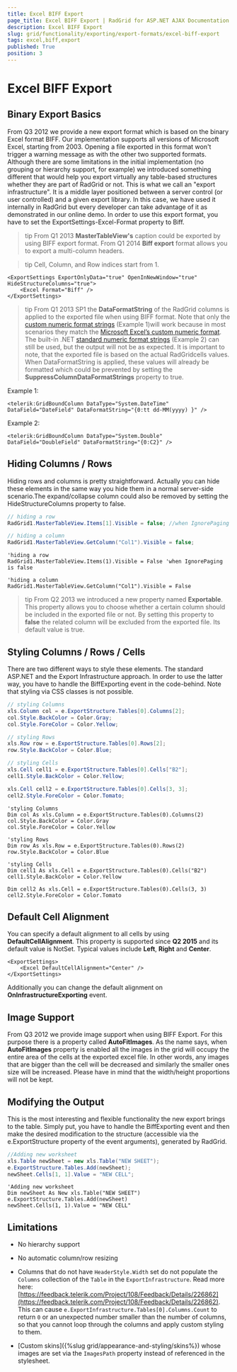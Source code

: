 ```yaml
---
title: Excel BIFF Export
page_title: Excel BIFF Export | RadGrid for ASP.NET AJAX Documentation
description: Excel BIFF Export
slug: grid/functionality/exporting/export-formats/excel-biff-export
tags: excel,biff,export
published: True
position: 3
---
```


# Excel BIFF Export



## Binary Export Basics

From Q3 2012 we provide a new export format which is based on the binary Excel format BIFF. Our implementation supports all versions of Microsoft Excel, starting from 2003. Opening a file exported in this format won't trigger a warning message as with the other two supported formats. Although there are some limitations in the initial implementation (no grouping or hierarchy support, for example) we introduced something different that would help you export virtually any table-based structures whether they are part of RadGrid or not. This is what we call an "export infrastructure". It is a middle layer positioned between a server control (or user controlled) and a given export library. In this case, we have used it internally in RadGrid but every developer can take advantage of it as demonstrated in our online demo. In order to use this export format, you have to set the ExportSettings-Excel-Format property to Biff.

>tip From Q1 2013 **MasterTableView's** caption could be exported by using BIFF export format.
>From Q1 2014 **Biff export** format allows you to export a multi-column headers.
>


>tip Cell, Column, and Row indices start from 1.
>


````ASP.NET
<ExportSettings ExportOnlyData="true" OpenInNewWindow="true" HideStructureColumns="true">
    <Excel Format="Biff" />
</ExportSettings>
````



>tip From Q1 2013 SP1 the **DataFormatString** of the RadGrid columns is applied to the exported file when using BIFF format. Note that only the [custom numeric format strings](http://msdn.microsoft.com/en-us/library/0c899ak8%28v=vs.71%29.aspx) (Example 1)will work because in most scenarios they match the [Microsoft Excel’s custom numeric format](http://office.microsoft.com/en-gb/excel-help/create-a-custom-number-format-HP010342372.aspx). The built-in .NET [standard numeric format strings](http://msdn.microsoft.com/en-us/library/dwhawy9k%28v=vs.71%29.aspx) (Example 2) can still be used, but the output will not be as expected. It is important to note, that the exported file is based on the actual RadGridcells values. When DataFormatString is applied, these values will already be formatted which could be prevented by setting the **SuppressColumnDataFormatStrings** property to true.
>


Example 1:

````ASP.NET
<telerik:GridBoundColumn DataType="System.DateTime" DataField="DateField" DataFormatString="{0:tt dd-MM(yyyy) }" />
````

Example 2:

````ASP.NET
<telerik:GridBoundColumn DataType="System.Double" DataField="DoubleField" DataFormatString="{0:C2}" />
````

## Hiding Columns / Rows

Hiding rows and columns is pretty straightforward. Actually you can hide these elements in the same way you hide them in a normal server-side scenario.The expand/collapse column could also be removed by setting the HideStructureColumns property to false.

````C#
// hiding a row
RadGrid1.MasterTableView.Items[1].Visible = false; //when IgnorePaging is false

// hiding a column
RadGrid1.MasterTableView.GetColumn("Col1").Visible = false;
````
````VB
'hiding a row
RadGrid1.MasterTableView.Items(1).Visible = False 'when IgnorePaging is false

'hiding a column
RadGrid1.MasterTableView.GetColumn("Col1").Visible = False
````

>tip From Q2 2013 we introduced a new property named **Exportable**. This property allows you to choose whether a certain column should be included in the exported file or not. By setting this property to **false** the related column will be excluded from the exported file. Its default value is true.
>


## Styling Columns / Rows / Cells

There are two different ways to style these elements. The standard ASP.NET and the Export Infrastructure approach. In order to use the latter way, you have to handle the BiffExporting event in the code-behind. Note that styling via CSS classes is not possible.

````C#
// styling Columns
xls.Column col = e.ExportStructure.Tables[0].Columns[2];
col.Style.BackColor = Color.Gray;
col.Style.ForeColor = Color.Yellow;

// styling Rows
xls.Row row = e.ExportStructure.Tables[0].Rows[2];
row.Style.BackColor = Color.Blue;

// styling Cells
xls.Cell cell1 = e.ExportStructure.Tables[0].Cells["B2"];
cell1.Style.BackColor = Color.Yellow;

xls.Cell cell2 = e.ExportStructure.Tables[0].Cells[3, 3];
cell2.Style.ForeColor = Color.Tomato;
````
````VB
'styling Columns
Dim col As xls.Column = e.ExportStructure.Tables(0).Columns(2)
col.Style.BackColor = Color.Gray
col.Style.ForeColor = Color.Yellow

'styling Rows
Dim row As xls.Row = e.ExportStructure.Tables(0).Rows(2)
row.Style.BackColor = Color.Blue

'styling Cells
Dim cell1 As xls.Cell = e.ExportStructure.Tables(0).Cells("B2")
cell1.Style.BackColor = Color.Yellow

Dim cell2 As xls.Cell = e.ExportStructure.Tables(0).Cells(3, 3)
cell2.Style.ForeColor = Color.Tomato
````

## Default Cell Alignment

You can specify a default alignment to all cells by using **DefaultCellAlignment**. This property is supported since **Q2 2015** and its default value is NotSet. Typical values include **Left**, **Right** and **Center**.

````ASP.NET    
<ExportSettings>
    <Excel DefaultCellAlignment="Center" />
</ExportSettings>
````

Additionally you can change the default alignment on **OnInfrastructureExporting** event.

## Image Support

From Q3 2012 we provide image support when using BIFF Export. For this purpose there is a property called **AutoFitImages**. As the name says, when **AutoFitImages** property is enabled all the images in the grid will occupy the entire area of the cells at the exported excel file. In other words, any images that are bigger than the cell will be decreased and similarly the smaller ones size will be increased. Please have in mind that the width/height proportions will not be kept.

## Modifying the Output

This is the most interesting and flexible functionality the new export brings to the table. Simply put, you have to handle the BiffExporting event and then make the desired modification to the structure (accessible via the e.ExportStructure property of the event arguments), generated by RadGrid.


````C#
//Adding new worksheet
xls.Table newSheet = new xls.Table("NEW SHEET");
e.ExportStructure.Tables.Add(newSheet);
newSheet.Cells[1, 1].Value = "NEW CELL";
````
````VB
'Adding new worksheet
Dim newSheet As New xls.Table("NEW SHEET")
e.ExportStructure.Tables.Add(newSheet)
newSheet.Cells(1, 1).Value = "NEW CELL"
````


## Limitations

* No hierarchy support

* No automatic column/row resizing

* Columns that do not have `HeaderStyle.Width` set do not populate the `Columns` collection of the `Table` in the `ExportInfrastructure`. Read more here: [https://feedback.telerik.com/Project/108/Feedback/Details/226862](https://feedback.telerik.com/Project/108/Feedback/Details/226862). This can cause `e.ExportInfrastructure.Tables[0].Columns.Count` to return `0` or an unexpected number smaller than the number of columns, so that you cannot loop through the columns and apply custom styling to them.

* [Custom skins]({%slug grid/appearance-and-styling/skins%}) whose images are set via the `ImagesPath` property instead of referenced in the stylesheet.
